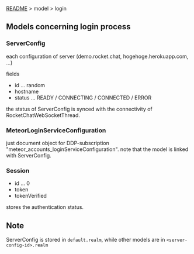 [README](README.md) > model > login

## Models concerning login process

### ServerConfig

each configuration of server (demo.rocket.chat, hogehoge.herokuapp.com, ...)

fields

* id ... random
* hostname
* status ... READY / CONNECTING / CONNECTED / ERROR

the status of ServerConfig is synced with the connectivity of RocketChatWebSocketThread.


### MeteorLoginServiceConfiguration

just document object for DDP-subscription "meteor_accounts_loginServiceConfiguration".
note that the model is linked with ServerConfig.

### Session

* id ... 0
* token
* tokenVerified

stores the authentication status.


## Note

ServerConfig is stored in `default.realm`, while other models are in `<server-config-id>.realm`